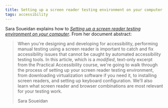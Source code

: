 ```yaml
---
title: Setting up a screen reader testing environment on your computer
tags: accessibility
---
```

Sara Soueidan explains how to [<cite>Setting up a screen reader testing environment on your computer</cite>](https://www.sarasoueidan.com/blog/testing-environment-setup/). From her document abstract:

> When you're designing and developing for accessibility, performing manual testing using a screen reader is important to catch and fix accessibility issues that cannot be caught by automated accessibility testing tools. In this article, which is a _modified_, text-only excerpt from the Practical Accessibility course, we're going to walk through the process of setting up your screen reader testing environment, from downloading virtualization software if you need it, to installing screen readers, and setting up keyboard configuration. We’ll also learn what screen reader and browser combinations are most relevant for your testing work.
> <footer>Sara Soueidan</footer>
